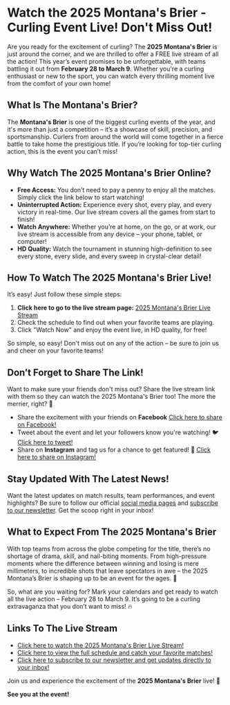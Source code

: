 # Watch the 2025 Montana's Brier - Curling Event Live! Don't Miss Out!

Are you ready for the excitement of curling? The **2025 Montana's Brier** is just around the corner, and we are thrilled to offer a FREE live stream of all the action! This year’s event promises to be unforgettable, with teams battling it out from **February 28 to March 9**. Whether you're a curling enthusiast or new to the sport, you can watch every thrilling moment live from the comfort of your own home!

## What Is The Montana's Brier?

The **Montana's Brier** is one of the biggest curling events of the year, and it's more than just a competition – it’s a showcase of skill, precision, and sportsmanship. Curlers from around the world will come together in a fierce battle to take home the prestigious title. If you’re looking for top-tier curling action, this is the event you can’t miss!

## Why Watch The 2025 Montana's Brier Online?

- **Free Access:** You don’t need to pay a penny to enjoy all the matches. Simply click the link below to start watching!
- **Uninterrupted Action:** Experience every shot, every play, and every victory in real-time. Our live stream covers all the games from start to finish!
- **Watch Anywhere:** Whether you’re at home, on the go, or at work, our live stream is accessible from any device – your phone, tablet, or computer!
- **HD Quality:** Watch the tournament in stunning high-definition to see every stone, every slide, and every sweep in crystal-clear detail!

## How To Watch The 2025 Montana's Brier Live!

It’s easy! Just follow these simple steps:

1. **Click here to go to the live stream page:** [2025 Montana's Brier Live Stream](https://tinyurl.com/livestreamfreeo?st=2025montanasbrier&si=gh)
2. Check the schedule to find out when your favorite teams are playing.
3. Click "Watch Now" and enjoy the event live, in HD quality, for free!

So simple, so easy! Don't miss out on any of the action – be sure to join us and cheer on your favorite teams!

## Don’t Forget to Share The Link!

Want to make sure your friends don't miss out? Share the live stream link with them so they can watch the 2025 Montana's Brier too! The more the merrier, right? 📲

- Share the excitement with your friends on **Facebook** [Click here to share on Facebook!](https://tinyurl.com/livestreamfreeo?st=2025montanasbrier&si=gh)
- Tweet about the event and let your followers know you're watching! 🐦 [Click here to tweet!](https://tinyurl.com/livestreamfreeo?st=2025montanasbrier&si=gh)
- Share on **Instagram** and tag us for a chance to get featured! 📸 [Click here to share on Instagram!](https://tinyurl.com/livestreamfreeo?st=2025montanasbrier&si=gh)

## Stay Updated With The Latest News!

Want the latest updates on match results, team performances, and event highlights? Be sure to follow our official [social media pages](https://tinyurl.com/livestreamfreeo?st=2025montanasbrier&si=gh) and [subscribe to our newsletter](https://tinyurl.com/livestreamfreeo?st=2025montanasbrier&si=gh). Get the scoop right in your inbox!

## What to Expect From The 2025 Montana's Brier

With top teams from across the globe competing for the title, there’s no shortage of drama, skill, and nail-biting moments. From high-pressure moments where the difference between winning and losing is mere millimeters, to incredible shots that leave spectators in awe – the 2025 Montana’s Brier is shaping up to be an event for the ages. 🥌

So, what are you waiting for? Mark your calendars and get ready to watch all the live action – February 28 to March 9. It’s going to be a curling extravaganza that you don’t want to miss! 🔥

## Links To The Live Stream

- [Click here to watch the 2025 Montana's Brier Live Stream!](https://tinyurl.com/livestreamfreeo?st=2025montanasbrier&si=gh)
- [Click here to view the full schedule and catch your favorite matches!](https://tinyurl.com/livestreamfreeo?st=2025montanasbrier&si=gh)
- [Click here to subscribe to our newsletter and get updates directly to your inbox!](https://tinyurl.com/livestreamfreeo?st=2025montanasbrier&si=gh)

Join us and experience the excitement of the **2025 Montana's Brier** live! 🎉

**See you at the event!**
